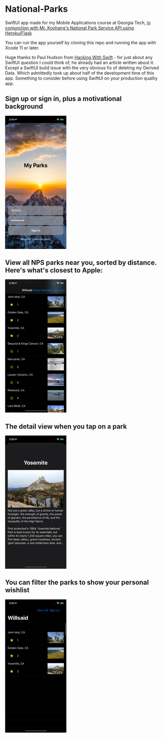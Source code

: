 # National-Parks
SwiftUI app made for my Mobile Applications course at Georgia Tech, [in conjunction with Mr. Koohang's National Park Service API using Heroku/Flask](https://github.com/mkoohang/national-parks-api)

You can run the app yourself by cloning this repo and running the app with Xcode 11 or later. 

Huge thanks to Paul Hudson from [Hacking With Swift](HackingWithSwift.com) - for just about any SwiftUI question I could think of, he already had an article written about it. Except a SwiftUI build issue with the very obvious fix of deleting my Derived Data. Which admittedly took up about half of the development time of this app. Something to consider before using SwiftUI on your production quality app.

## Sign up or sign in, plus a motivational background

<img src="/images/signup.png" width="200px">

## View all NPS parks near you, sorted by distance. Here's what's closest to Apple:

<img src="/images/allparks.png" width="200px">

## The detail view when you tap on a park

<img src="/images/detail.png" width="200px">

## You can filter the parks to show your personal wishlist

<img src="/images/favorites.png" width="200px">
